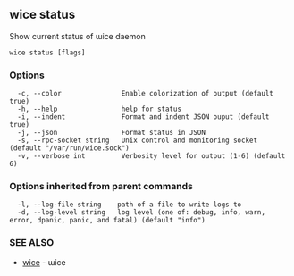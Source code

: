 ## wice status

Show current status of ɯice daemon

```
wice status [flags]
```

### Options

```
  -c, --color               Enable colorization of output (default true)
  -h, --help                help for status
  -i, --indent              Format and indent JSON ouput (default true)
  -j, --json                Format status in JSON
  -s, --rpc-socket string   Unix control and monitoring socket (default "/var/run/wice.sock")
  -v, --verbose int         Verbosity level for output (1-6) (default 6)
```

### Options inherited from parent commands

```
  -l, --log-file string    path of a file to write logs to
  -d, --log-level string   log level (one of: debug, info, warn, error, dpanic, panic, and fatal) (default "info")
```

### SEE ALSO

* [wice](wice.md)	 - ɯice

